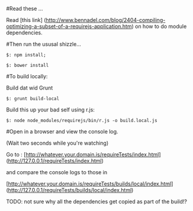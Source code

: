 #Read these ...

Read [this link] (http://www.bennadel.com/blog/2404-compiling-optimizing-a-subset-of-a-requirejs-application.htm) on how to do module dependencies. 

#Then run the ususal shizzle...

```
$: npm install;
```

```
$: bower install
```

#To build locally:

Build dat wid Grunt 

```
$: grunt build-local
```

Build this up your bad self using r.js:

```
$: node node_modules/requirejs/bin/r.js -o build.local.js
```

#Open in a browser and view the console log.

(Wait two seconds while you're watching)

Go to : [http://whatever.your.domain.is/requireTests/index.html] (http://127.0.0.1/requireTests/index.html)
 
and compare the console logs to those in

[http://whatever.your.domain.is/requireTests/builds/local/index.html] (http://127.0.0.1/requireTests/builds/local/index.html)


TODO: not sure why all the dependencies get copied as part of the build!?
